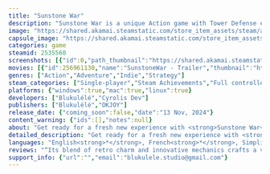 ```yaml
---
title: "Sunstone War"
description: "Sunstone War is a unique Action game with Tower Defense element where you can carry EVERYTHING! Move towers, toss away enemies, carry obstacles, upgrade skills and journey through lands to protect your village from calamity!"
image: "https://shared.akamai.steamstatic.com/store_item_assets/steam/apps/2535560/header.jpg?t=1731571176"
capsule_image: "https://shared.akamai.steamstatic.com/store_item_assets/steam/apps/2535560/capsule_231x87.jpg?t=1731571176"
categories: game
steamid: 2535560
screenshots: [{"id":0,"path_thumbnail":"https://shared.akamai.steamstatic.com/store_item_assets/steam/apps/2535560/ss_7f33543af1608d8542fde1bed21d34cf48e76d3f.600x338.jpg?t=1731571176","path_full":"https://shared.akamai.steamstatic.com/store_item_assets/steam/apps/2535560/ss_7f33543af1608d8542fde1bed21d34cf48e76d3f.1920x1080.jpg?t=1731571176"},{"id":1,"path_thumbnail":"https://shared.akamai.steamstatic.com/store_item_assets/steam/apps/2535560/ss_d2d8c46f5283a452da5dc7b33e1c7308d15c3199.600x338.jpg?t=1731571176","path_full":"https://shared.akamai.steamstatic.com/store_item_assets/steam/apps/2535560/ss_d2d8c46f5283a452da5dc7b33e1c7308d15c3199.1920x1080.jpg?t=1731571176"},{"id":2,"path_thumbnail":"https://shared.akamai.steamstatic.com/store_item_assets/steam/apps/2535560/ss_58f795e05f3fb63be2d40ea0f30d815c0d49d1dd.600x338.jpg?t=1731571176","path_full":"https://shared.akamai.steamstatic.com/store_item_assets/steam/apps/2535560/ss_58f795e05f3fb63be2d40ea0f30d815c0d49d1dd.1920x1080.jpg?t=1731571176"},{"id":3,"path_thumbnail":"https://shared.akamai.steamstatic.com/store_item_assets/steam/apps/2535560/ss_0261a612682a5099b10d56fb4cb549f1ed4aa55d.600x338.jpg?t=1731571176","path_full":"https://shared.akamai.steamstatic.com/store_item_assets/steam/apps/2535560/ss_0261a612682a5099b10d56fb4cb549f1ed4aa55d.1920x1080.jpg?t=1731571176"},{"id":4,"path_thumbnail":"https://shared.akamai.steamstatic.com/store_item_assets/steam/apps/2535560/ss_7554f7db50fcee49db67f30098a3f27936dfd6d0.600x338.jpg?t=1731571176","path_full":"https://shared.akamai.steamstatic.com/store_item_assets/steam/apps/2535560/ss_7554f7db50fcee49db67f30098a3f27936dfd6d0.1920x1080.jpg?t=1731571176"},{"id":5,"path_thumbnail":"https://shared.akamai.steamstatic.com/store_item_assets/steam/apps/2535560/ss_efe071c6302fc8cbc1d6e3a5bba4f76b9e9069c9.600x338.jpg?t=1731571176","path_full":"https://shared.akamai.steamstatic.com/store_item_assets/steam/apps/2535560/ss_efe071c6302fc8cbc1d6e3a5bba4f76b9e9069c9.1920x1080.jpg?t=1731571176"},{"id":6,"path_thumbnail":"https://shared.akamai.steamstatic.com/store_item_assets/steam/apps/2535560/ss_302d8a6dc42ce20a4e29ba96ea9282729d124e33.600x338.jpg?t=1731571176","path_full":"https://shared.akamai.steamstatic.com/store_item_assets/steam/apps/2535560/ss_302d8a6dc42ce20a4e29ba96ea9282729d124e33.1920x1080.jpg?t=1731571176"},{"id":7,"path_thumbnail":"https://shared.akamai.steamstatic.com/store_item_assets/steam/apps/2535560/ss_ee988a9b66a463b6cb3627f604d88bf099c728bd.600x338.jpg?t=1731571176","path_full":"https://shared.akamai.steamstatic.com/store_item_assets/steam/apps/2535560/ss_ee988a9b66a463b6cb3627f604d88bf099c728bd.1920x1080.jpg?t=1731571176"}]
movies: [{"id":256961130,"name":"SunstoneWar - Trailer","thumbnail":"https://shared.akamai.steamstatic.com/store_item_assets/steam/apps/256961130/movie.293x165.jpg?t=1723705523","webm":{"480":"http://video.akamai.steamstatic.com/store_trailers/256961130/movie480_vp9.webm?t=1723705523","max":"http://video.akamai.steamstatic.com/store_trailers/256961130/movie_max_vp9.webm?t=1723705523"},"mp4":{"480":"http://video.akamai.steamstatic.com/store_trailers/256961130/movie480.mp4?t=1723705523","max":"http://video.akamai.steamstatic.com/store_trailers/256961130/movie_max.mp4?t=1723705523"},"highlight":true}]
genres: ["Action","Adventure","Indie","Strategy"]
steam_categories: ["Single-player","Steam Achievements","Full controller support","Family Sharing"]
platforms: {"windows":true,"mac":true,"linux":true}
developers: ["Blukulélé","Cyrolis Dev"]
publishers: ["Blukulélé","OKJOY"]
release_date: {"coming_soon":false,"date":"13 Nov, 2024"}
content_warning: {"ids":[],"notes":null}
about: "Get ready for a fresh new experience with <strong>Sunstone War</strong>, an Action game with tower defense element where you can carry <strong>EVERYTHING</strong>!<h2 class=\"bb_tag\"><img class=\"bb_img\" src=\"https://shared.akamai.steamstatic.com/store_item_assets/steam/apps/2535560/extras/gif-gameplay.gif?t=1731571176\" /></h2><h2 class=\"bb_tag\">Discover Unprecedented Freedom</h2>Enjoy a refreshing twist to traditional Tower Defense gameplay by granting you the freedom to carry <strong>EVERYTHING!</strong> – from towers to obstacles and even enemies!<br>Craft impenetrable defenses by strategically relocating towers to create a barrier, or scatter approaching enemies by picking them up and hurling them into the distance.<br>With the ability to shape the battlefield to your advantage, every level becomes an opportunity to unleash your creativity and strategic prowess.<br>With multiple ways to complete levels, you'll need to discover your own unique playstyle to conquer the challenges ahead!<br><br><img class=\"bb_img\" src=\"https://shared.akamai.steamstatic.com/store_item_assets/steam/apps/2535560/extras/gif-gameplay_1.gif?t=1731571176\" /><h2 class=\"bb_tag\">Face Multiple Challenges</h2>As you face off against a myriad of foes, each presents a unique challenge that will test your skills and wit. From lightning-fast adversaries to those who summon reinforcements, and even elusive invisible foes, you'll encounter a diverse array of obstacles that demand real-time strategizing.<br>With countless approaches to level completion, mastering your own style of gameplay is key to victory.<br><br><img class=\"bb_img\" src=\"https://shared.akamai.steamstatic.com/store_item_assets/steam/apps/2535560/extras/gif-gameplay_5.gif?t=1731571176\" /><h2 class=\"bb_tag\">Upgrades and Progression</h2>To aid you in your quest, use an upgrade system to continually enhance your abilities, including speed, endurance, and tower power!<br>Uncover two game-changing powers capable of shifting the tide of battle in your favor.<br>As you venture through 3 distinct biomes, each presenting its own set of challenges, items and opportunities, experiment with diverse strategies to find your own playstyle!<br><br><img class=\"bb_img\" src=\"https://shared.akamai.steamstatic.com/store_item_assets/steam/apps/2535560/extras/Power_2.gif?t=1731571176\" /><br>Whether you prefer tactical finesse or brute force, Sunstone War empowers every player to forge their unique path to victory!<h2 class=\"bb_tag\"><img class=\"bb_img\" src=\"https://shared.akamai.steamstatic.com/store_item_assets/steam/apps/2535560/extras/gif-features.gif?t=1731571176\" /></h2><br><strong>Included in Sunstone War:</strong><br><ul class=\"bb_ul\"><li> 5-8 hours of play time.<br></li><li> A &quot;busy&quot; tower defense where you will need to be active to win.<br></li><li> 60+ challenging levels, each testing your tactical prowess.</li></ul><br><strong>NOT included in Sunstone War:</strong><br><ul class=\"bb_ul\"><li> Static and Classic Tower Defense mechanics<br></li><li> Infinite replayability<br><br><strong>Get ready to embark on an epic journey filled with strategic depth, thrilling action, and the relentless pursuit of victory in Sunstone War!</strong></li></ul>"
detailed_description: "Get ready for a fresh new experience with <strong>Sunstone War</strong>, an Action game with tower defense element where you can carry <strong>EVERYTHING</strong>!<h2 class=\"bb_tag\"><img class=\"bb_img\" src=\"https://shared.akamai.steamstatic.com/store_item_assets/steam/apps/2535560/extras/gif-gameplay.gif?t=1731571176\" /></h2><h2 class=\"bb_tag\">Discover Unprecedented Freedom</h2>Enjoy a refreshing twist to traditional Tower Defense gameplay by granting you the freedom to carry <strong>EVERYTHING!</strong> – from towers to obstacles and even enemies!<br>Craft impenetrable defenses by strategically relocating towers to create a barrier, or scatter approaching enemies by picking them up and hurling them into the distance.<br>With the ability to shape the battlefield to your advantage, every level becomes an opportunity to unleash your creativity and strategic prowess.<br>With multiple ways to complete levels, you'll need to discover your own unique playstyle to conquer the challenges ahead!<br><br><img class=\"bb_img\" src=\"https://shared.akamai.steamstatic.com/store_item_assets/steam/apps/2535560/extras/gif-gameplay_1.gif?t=1731571176\" /><h2 class=\"bb_tag\">Face Multiple Challenges</h2>As you face off against a myriad of foes, each presents a unique challenge that will test your skills and wit. From lightning-fast adversaries to those who summon reinforcements, and even elusive invisible foes, you'll encounter a diverse array of obstacles that demand real-time strategizing.<br>With countless approaches to level completion, mastering your own style of gameplay is key to victory.<br><br><img class=\"bb_img\" src=\"https://shared.akamai.steamstatic.com/store_item_assets/steam/apps/2535560/extras/gif-gameplay_5.gif?t=1731571176\" /><h2 class=\"bb_tag\">Upgrades and Progression</h2>To aid you in your quest, use an upgrade system to continually enhance your abilities, including speed, endurance, and tower power!<br>Uncover two game-changing powers capable of shifting the tide of battle in your favor.<br>As you venture through 3 distinct biomes, each presenting its own set of challenges, items and opportunities, experiment with diverse strategies to find your own playstyle!<br><br><img class=\"bb_img\" src=\"https://shared.akamai.steamstatic.com/store_item_assets/steam/apps/2535560/extras/Power_2.gif?t=1731571176\" /><br>Whether you prefer tactical finesse or brute force, Sunstone War empowers every player to forge their unique path to victory!<h2 class=\"bb_tag\"><img class=\"bb_img\" src=\"https://shared.akamai.steamstatic.com/store_item_assets/steam/apps/2535560/extras/gif-features.gif?t=1731571176\" /></h2><br><strong>Included in Sunstone War:</strong><br><ul class=\"bb_ul\"><li> 5-8 hours of play time.<br></li><li> A &quot;busy&quot; tower defense where you will need to be active to win.<br></li><li> 60+ challenging levels, each testing your tactical prowess.</li></ul><br><strong>NOT included in Sunstone War:</strong><br><ul class=\"bb_ul\"><li> Static and Classic Tower Defense mechanics<br></li><li> Infinite replayability<br><br><strong>Get ready to embark on an epic journey filled with strategic depth, thrilling action, and the relentless pursuit of victory in Sunstone War!</strong></li></ul>"
languages: "English<strong>*</strong>, French<strong>*</strong>, Simplified Chinese<strong>*</strong>, Traditional Chinese<strong>*</strong>, Portuguese - Brazil<strong>*</strong><br><strong>*</strong>languages with full audio support"
reviews: "“Its blend of retro charm and innovative mechanics crafts a vibrant, challenging experience that redefines interactive strategy.”<br>Overage Gaming<br>"
support_info: {"url":"","email":"blukulele.studio@gmail.com"}
---
```


